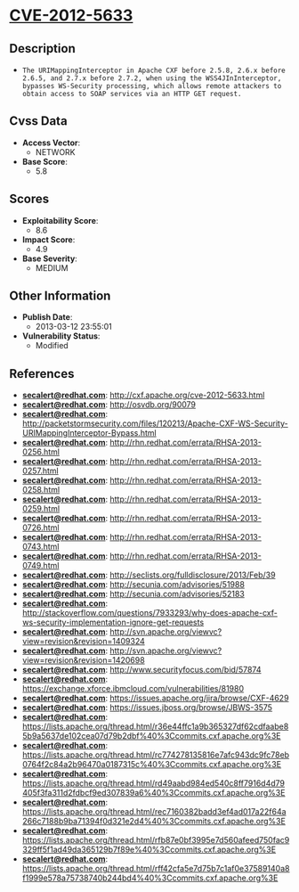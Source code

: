 
# [CVE-2012-5633](http://cxf.apache.org/cve-2012-5633.html)

## Description

- `The URIMappingInterceptor in Apache CXF before 2.5.8, 2.6.x before 2.6.5, and 2.7.x before 2.7.2, when using the WSS4JInInterceptor, bypasses WS-Security processing, which allows remote attackers to obtain access to SOAP services via an HTTP GET request.`

## Cvss Data

- **Access Vector**:
  - NETWORK
- **Base Score**:
  - 5.8

## Scores

- **Exploitability Score**:
  - 8.6
- **Impact Score**:
  - 4.9
- **Base Severity**:
  - MEDIUM

## Other Information

- **Publish Date**:
  - 2013-03-12 23:55:01
- **Vulnerability Status**:
  - Modified

## References

- **secalert@redhat.com**: http://cxf.apache.org/cve-2012-5633.html
- **secalert@redhat.com**: http://osvdb.org/90079
- **secalert@redhat.com**: http://packetstormsecurity.com/files/120213/Apache-CXF-WS-Security-URIMappingInterceptor-Bypass.html
- **secalert@redhat.com**: http://rhn.redhat.com/errata/RHSA-2013-0256.html
- **secalert@redhat.com**: http://rhn.redhat.com/errata/RHSA-2013-0257.html
- **secalert@redhat.com**: http://rhn.redhat.com/errata/RHSA-2013-0258.html
- **secalert@redhat.com**: http://rhn.redhat.com/errata/RHSA-2013-0259.html
- **secalert@redhat.com**: http://rhn.redhat.com/errata/RHSA-2013-0726.html
- **secalert@redhat.com**: http://rhn.redhat.com/errata/RHSA-2013-0743.html
- **secalert@redhat.com**: http://rhn.redhat.com/errata/RHSA-2013-0749.html
- **secalert@redhat.com**: http://seclists.org/fulldisclosure/2013/Feb/39
- **secalert@redhat.com**: http://secunia.com/advisories/51988
- **secalert@redhat.com**: http://secunia.com/advisories/52183
- **secalert@redhat.com**: http://stackoverflow.com/questions/7933293/why-does-apache-cxf-ws-security-implementation-ignore-get-requests
- **secalert@redhat.com**: http://svn.apache.org/viewvc?view=revision&revision=1409324
- **secalert@redhat.com**: http://svn.apache.org/viewvc?view=revision&revision=1420698
- **secalert@redhat.com**: http://www.securityfocus.com/bid/57874
- **secalert@redhat.com**: https://exchange.xforce.ibmcloud.com/vulnerabilities/81980
- **secalert@redhat.com**: https://issues.apache.org/jira/browse/CXF-4629
- **secalert@redhat.com**: https://issues.jboss.org/browse/JBWS-3575
- **secalert@redhat.com**: https://lists.apache.org/thread.html/r36e44ffc1a9b365327df62cdfaabe85b9a5637de102cea07d79b2dbf%40%3Ccommits.cxf.apache.org%3E
- **secalert@redhat.com**: https://lists.apache.org/thread.html/rc774278135816e7afc943dc9fc78eb0764f2c84a2b96470a0187315c%40%3Ccommits.cxf.apache.org%3E
- **secalert@redhat.com**: https://lists.apache.org/thread.html/rd49aabd984ed540c8ff7916d4d79405f3fa311d2fdbcf9ed307839a6%40%3Ccommits.cxf.apache.org%3E
- **secalert@redhat.com**: https://lists.apache.org/thread.html/rec7160382badd3ef4ad017a22f64a266c7188b9ba71394f0d321e2d4%40%3Ccommits.cxf.apache.org%3E
- **secalert@redhat.com**: https://lists.apache.org/thread.html/rfb87e0bf3995e7d560afeed750fac9329ff5f1ad49da365129b7f89e%40%3Ccommits.cxf.apache.org%3E
- **secalert@redhat.com**: https://lists.apache.org/thread.html/rff42cfa5e7d75b7c1af0e37589140a8f1999e578a75738740b244bd4%40%3Ccommits.cxf.apache.org%3E
